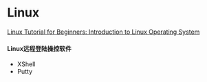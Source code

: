 # Linux 

[Linux Tutorial for Beginners: Introduction to Linux Operating System](https://www.youtube.com/watch?v=V1y-mbWM3B8)

#### Linux远程登陆操控软件  
- XShell
- Putty

